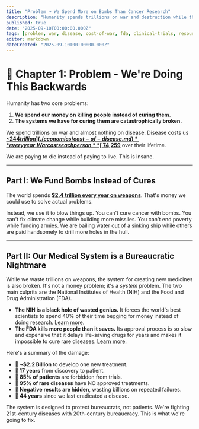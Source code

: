 ```yaml
---
title: "Problem → We Spend More on Bombs Than Cancer Research"
description: "Humanity spends trillions on war and destruction while the systems meant to cure disease are slow, expensive, and exclusionary. This is the core problem we must solve."
published: true
date: "2025-09-10T00:00:00.000Z"
tags: [problem, war, disease, cost-of-war, fda, clinical-trials, resource-allocation]
editor: markdown
dateCreated: "2025-09-10T00:00:00.000Z"
---
```


# 📖 Chapter 1: Problem - We're Doing This Backwards

Humanity has two core problems:
1.  **We spend our money on killing people instead of curing them.**
2.  **The systems we have for curing them are catastrophically broken.**

We spend trillions on war and almost nothing on disease. Disease costs us **[~$244 trillion](./economics/cost-of-disease.md)** every year. War costs each person **[~$74,259](./reference/costs-of-war.md)** over their lifetime.

We are paying to die instead of paying to live. This is insane.

---

## Part I: We Fund Bombs Instead of Cures

The world spends **[$2.4 trillion every year on weapons](https://www.sipri.org/media/press-release/2024/world-military-expenditure-surges-amid-war-rising-tensions-and-insecurity)**. That's money we could use to solve actual problems.

Instead, we use it to blow things up. You can't cure cancer with bombs. You can't fix climate change while building more missiles. You can't end poverty while funding armies. We are bailing water out of a sinking ship while others are paid handsomely to drill more holes in the hull.

---

## Part II: Our Medical System is a Bureaucratic Nightmare

While we waste trillions on weapons, the system for creating new medicines is also broken. It's not a money problem; it's a *system* problem. The two main culprits are the National Institutes of Health (NIH) and the Food and Drug Administration (FDA).

- **The NIH is a black hole of wasted genius.** It forces the world's best scientists to spend 40% of their time begging for money instead of doing research. [Learn more](./problem/nih-funding-is-broken.md).
- **The FDA kills more people than it saves.** Its approval process is so slow and expensive that it delays life-saving drugs for years and makes it impossible to cure rare diseases. [Learn more](./problem/fda-approvals-are-broken.md).

Here's a summary of the damage:

- **💸 ~$2.2 Billion** to develop one new treatment.
- **🐢 17 years** from discovery to patient.
- **🚫 85% of patients** are forbidden from trials.
- **💊 95% of rare diseases** have NO approved treatments.
- **🙈 Negative results are hidden**, wasting billions on repeated failures.
- **🧫 44 years** since we last eradicated a disease.

The system is designed to protect bureaucrats, not patients. We're fighting 21st-century diseases with 20th-century bureaucracy. This is what we're going to fix.
